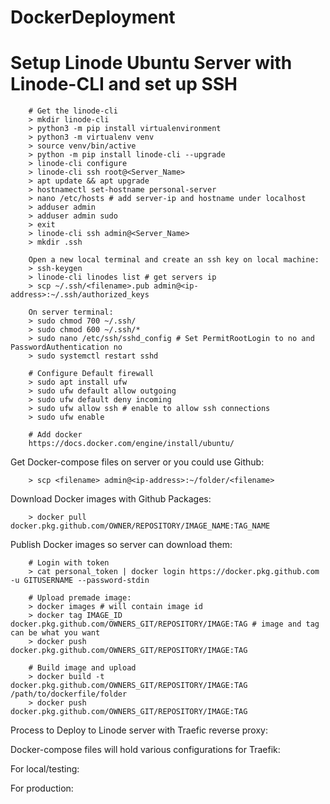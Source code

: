 # DockerDeployment
# Setup Linode Ubuntu Server with Linode-CLI and set up SSH
```
    # Get the linode-cli
    > mkdir linode-cli
    > python3 -m pip install virtualenvironment
    > python3 -m virtualenv venv
    > source venv/bin/active
    > python -m pip install linode-cli --upgrade
    > linode-cli configure
    > linode-cli ssh root@<Server_Name>
    > apt update && apt upgrade
    > hostnamectl set-hostname personal-server
    > nano /etc/hosts # add server-ip and hostname under localhost
    > adduser admin
    > adduser admin sudo
    > exit
    > linode-cli ssh admin@<Server_Name>
    > mkdir .ssh

    Open a new local terminal and create an ssh key on local machine:
    > ssh-keygen
    > linode-cli linodes list # get servers ip
    > scp ~/.ssh/<filename>.pub admin@<ip-address>:~/.ssh/authorized_keys

    On server terminal:
    > sudo chmod 700 ~/.ssh/
    > sudo chmod 600 ~/.ssh/*
    > sudo nano /etc/ssh/sshd_config # Set PermitRootLogin to no and PasswordAuthentication no
    > sudo systemctl restart sshd

    # Configure Default firewall
    > sudo apt install ufw
    > sudo ufw default allow outgoing
    > sudo ufw default deny incoming
    > sudo ufw allow ssh # enable to allow ssh connections
    > sudo ufw enable

    # Add docker
    https://docs.docker.com/engine/install/ubuntu/
```

Get Docker-compose files on server or you could use Github:
```
    > scp <filename> admin@<ip-address>:~/folder/<filename>
```

Download Docker images with Github Packages:
```
    > docker pull docker.pkg.github.com/OWNER/REPOSITORY/IMAGE_NAME:TAG_NAME
```

Publish Docker images so server can download them:
```
    # Login with token
    > cat personal_token | docker login https://docker.pkg.github.com -u GITUSERNAME --password-stdin
    
    # Upload premade image:
    > docker images # will contain image id
    > docker tag IMAGE_ID docker.pkg.github.com/OWNERS_GIT/REPOSITORY/IMAGE:TAG # image and tag can be what you want
    > docker push docker.pkg.github.com/OWNERS_GIT/REPOSITORY/IMAGE:TAG

    # Build image and upload
    > docker build -t docker.pkg.github.com/OWNERS_GIT/REPOSITORY/IMAGE:TAG /path/to/dockerfile/folder
    > docker push docker.pkg.github.com/OWNERS_GIT/REPOSITORY/IMAGE:TAG
```

Process to Deploy to Linode server with Traefic reverse proxy:

Docker-compose files will hold various configurations for Traefik:

For local/testing:

For production:


